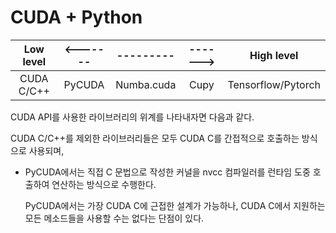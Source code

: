 CUDA + Python
====

|Low level|<-------|---------|------->|High level|
|:--:|:--:|:--:|:--:|:--:|
| CUDA C/C++ | PyCUDA | Numba.cuda | Cupy | Tensorflow/Pytorch|

CUDA API를 사용한 라이브러리의 위계를 나타내자면 다음과 같다.

CUDA C/C++를 제외한 라이브러리들은 모두 CUDA C를 간접적으로
호출하는 방식으로 사용되며,

+ PyCUDA에서는 직접 C 문법으로 작성한 커널을 nvcc 컴파일러를 런타임 도중 호출하여 연산하는 방식으로 수행한다.

    PyCUDA에서는 가장 CUDA C에 근접한 설계가 가능하나, CUDA C에서 지원하는 모든 메소드들을 사용할 수는 없다는 단점이 있다.